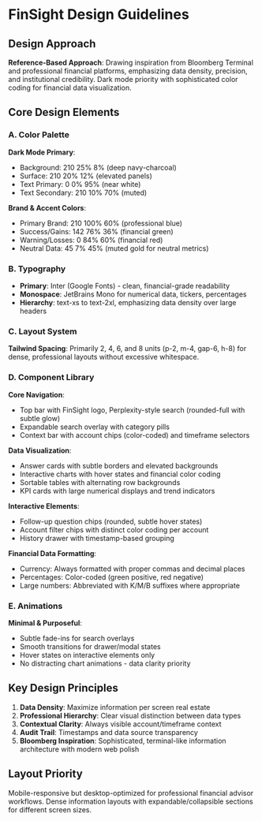 # FinSight Design Guidelines

## Design Approach
**Reference-Based Approach**: Drawing inspiration from Bloomberg Terminal and professional financial platforms, emphasizing data density, precision, and institutional credibility. Dark mode priority with sophisticated color coding for financial data visualization.

## Core Design Elements

### A. Color Palette
**Dark Mode Primary**:
- Background: 210 25% 8% (deep navy-charcoal)
- Surface: 210 20% 12% (elevated panels)
- Text Primary: 0 0% 95% (near white)
- Text Secondary: 210 10% 70% (muted)

**Brand & Accent Colors**:
- Primary Brand: 210 100% 60% (professional blue)
- Success/Gains: 142 76% 36% (financial green)
- Warning/Losses: 0 84% 60% (financial red)
- Neutral Data: 45 7% 45% (muted gold for neutral metrics)

### B. Typography
- **Primary**: Inter (Google Fonts) - clean, financial-grade readability
- **Monospace**: JetBrains Mono for numerical data, tickers, percentages
- **Hierarchy**: text-xs to text-2xl, emphasizing data density over large headers

### C. Layout System
**Tailwind Spacing**: Primarily 2, 4, 6, and 8 units (p-2, m-4, gap-6, h-8) for dense, professional layouts without excessive whitespace.

### D. Component Library

**Core Navigation**:
- Top bar with FinSight logo, Perplexity-style search (rounded-full with subtle glow)
- Expandable search overlay with category pills
- Context bar with account chips (color-coded) and timeframe selectors

**Data Visualization**:
- Answer cards with subtle borders and elevated backgrounds
- Interactive charts with hover states and financial color coding
- Sortable tables with alternating row backgrounds
- KPI cards with large numerical displays and trend indicators

**Interactive Elements**:
- Follow-up question chips (rounded, subtle hover states)
- Account filter chips with distinct color coding per account
- History drawer with timestamp-based grouping

**Financial Data Formatting**:
- Currency: Always formatted with proper commas and decimal places
- Percentages: Color-coded (green positive, red negative)
- Large numbers: Abbreviated with K/M/B suffixes where appropriate

### E. Animations
**Minimal & Purposeful**:
- Subtle fade-ins for search overlays
- Smooth transitions for drawer/modal states
- Hover states on interactive elements only
- No distracting chart animations - data clarity priority

## Key Design Principles
1. **Data Density**: Maximize information per screen real estate
2. **Professional Hierarchy**: Clear visual distinction between data types
3. **Contextual Clarity**: Always visible account/timeframe context
4. **Audit Trail**: Timestamps and data source transparency
5. **Bloomberg Inspiration**: Sophisticated, terminal-like information architecture with modern web polish

## Layout Priority
Mobile-responsive but desktop-optimized for professional financial advisor workflows. Dense information layouts with expandable/collapsible sections for different screen sizes.